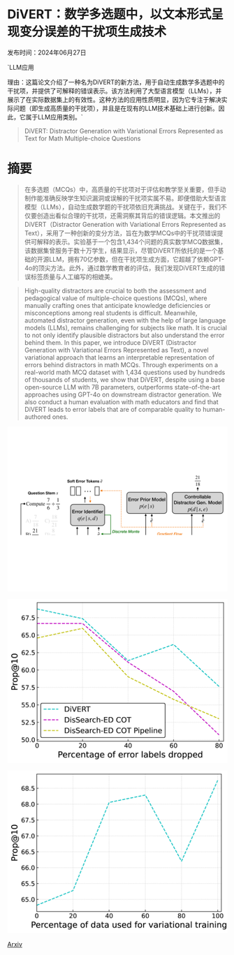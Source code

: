 # DiVERT：数学多选题中，以文本形式呈现变分误差的干扰项生成技术

发布时间：2024年06月27日

`LLM应用

理由：这篇论文介绍了一种名为DiVERT的新方法，用于自动生成数学多选题中的干扰项，并提供了可解释的错误表示。该方法利用了大型语言模型（LLMs），并展示了在实际数据集上的有效性。这种方法的应用性质明显，因为它专注于解决实际问题（即生成高质量的干扰项），并且是在现有的LLM技术基础上进行创新。因此，它属于LLM应用类别。`

> DiVERT: Distractor Generation with Variational Errors Represented as Text for Math Multiple-choice Questions

# 摘要

> 在多选题（MCQs）中，高质量的干扰项对于评估和教学至关重要，但手动制作能准确反映学生知识漏洞或误解的干扰项实属不易。即便借助大型语言模型（LLMs），自动生成数学题的干扰项依旧充满挑战。关键在于，我们不仅要创造出看似合理的干扰项，还需洞察其背后的错误逻辑。本文推出的DiVERT（Distractor Generation with Variational Errors Represented as Text），采用了一种创新的变分方法，旨在为数学MCQs中的干扰项错误提供可解释的表示。实验基于一个包含1,434个问题的真实数学MCQ数据集，该数据集曾服务于数十万学生，结果显示，尽管DiVERT所依托的是一个基础的开源LLM，拥有70亿参数，但在干扰项生成方面，它超越了依赖GPT-4o的顶尖方法。此外，通过数学教育者的评估，我们发现DiVERT生成的错误标签质量与人工编写的相媲美。

> High-quality distractors are crucial to both the assessment and pedagogical value of multiple-choice questions (MCQs), where manually crafting ones that anticipate knowledge deficiencies or misconceptions among real students is difficult. Meanwhile, automated distractor generation, even with the help of large language models (LLMs), remains challenging for subjects like math. It is crucial to not only identify plausible distractors but also understand the error behind them. In this paper, we introduce DiVERT (Distractor Generation with Variational Errors Represented as Text), a novel variational approach that learns an interpretable representation of errors behind distractors in math MCQs. Through experiments on a real-world math MCQ dataset with 1,434 questions used by hundreds of thousands of students, we show that DiVERT, despite using a base open-source LLM with 7B parameters, outperforms state-of-the-art approaches using GPT-4o on downstream distractor generation. We also conduct a human evaluation with math educators and find that DiVERT leads to error labels that are of comparable quality to human-authored ones.

![DiVERT：数学多选题中，以文本形式呈现变分误差的干扰项生成技术](../../../paper_images/2406.19356/x1.png)

![DiVERT：数学多选题中，以文本形式呈现变分误差的干扰项生成技术](../../../paper_images/2406.19356/x2.png)

![DiVERT：数学多选题中，以文本形式呈现变分误差的干扰项生成技术](../../../paper_images/2406.19356/x3.png)

[Arxiv](https://arxiv.org/abs/2406.19356)